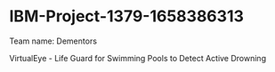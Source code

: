 # IBM-Project-1379-1658386313
Team name: Dementors

VirtualEye - Life Guard for Swimming Pools to Detect Active Drowning

